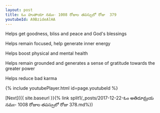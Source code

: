 ```yaml
---
layout: post
title: ఓం హుతాయా నమః- 1008 రోజుల తపస్సులో రోజు  379
youtubeId: A9BzideAlHA
---
```

 
 
Helps get goodness, bliss and peace and God's blessings
 
Helps remain focused, help generate inner energy 
 
Helps boost physical and mental health 
 
Helps remain grounded and generates a sense of gratitude towards the greater power 
 
Helps reduce bad karma
 
 
 
 


{% include youtubePlayer.html id=page.youtubeId %}
 
[Next]({{ site.baseurl }}{% link  split1/_posts/2017-12-22-ఓం అతిదూమ్రయ నమః- 1008 రోజుల తపస్సులో రోజు  378.md%})
 
